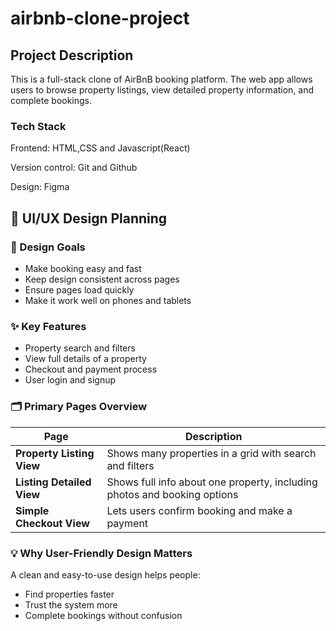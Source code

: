# airbnb-clone-project

## Project Description
This is a full-stack clone of AirBnB booking platform. The web app allows users to browse property listings, view detailed property information, and complete bookings. 

### Tech Stack
Frontend: HTML,CSS and Javascript(React)  

Version control: Git and Github  

Design: Figma  

## 🧠 UI/UX Design Planning

### 🎯 Design Goals
- Make booking easy and fast
- Keep design consistent across pages
- Ensure pages load quickly
- Make it work well on phones and tablets

### ✨ Key Features
- Property search and filters
- View full details of a property
- Checkout and payment process
- User login and signup

### 🗂️ Primary Pages Overview

| Page | Description |
|------|-------------|
| **Property Listing View** | Shows many properties in a grid with search and filters |
| **Listing Detailed View** | Shows full info about one property, including photos and booking options |
| **Simple Checkout View** | Lets users confirm booking and make a payment |

### 💡 Why User-Friendly Design Matters

A clean and easy-to-use design helps people:
- Find properties faster
- Trust the system more
- Complete bookings without confusion







